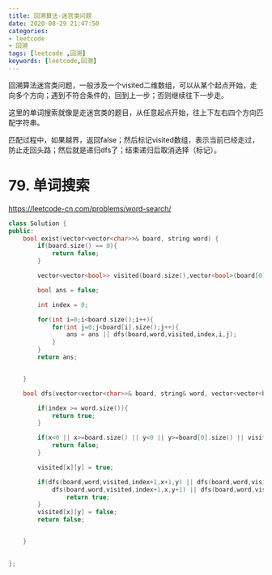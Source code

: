 ```yaml
---
title: 回溯算法-迷宫类问题
date: 2020-08-29 21:47:50
categories: 
- leetcode
- 回溯
tags: [leetcode ,回溯]
keywords: [leetcode,回溯]
---
```


回溯算法迷宫类问题，一般涉及一个visited二维数组，可以从某个起点开始，走向多个方向；遇到不符合条件的，回到上一步；否则继续往下一步走。
<!---more--->

这里的单词搜索就像是走迷宫类的题目，从任意起点开始，往上下左右四个方向匹配字符串。

匹配过程中，如果越界，返回false；然后标记visited数组，表示当前已经走过，防止走回头路；然后就是递归dfs了；结束递归后取消选择（标记）。

# 79. 单词搜索
https://leetcode-cn.com/problems/word-search/


```C++
class Solution {
public:
    bool exist(vector<vector<char>>& board, string word) {
        if(board.size() == 0){
            return false;
        }

        vector<vector<bool>> visited(board.size(),vector<bool>(board[0].size(),false));

        bool ans = false;

        int index = 0;

        for(int i=0;i<board.size();i++){
            for(int j=0;j<board[i].size();j++){
                ans = ans || dfs(board,word,visited,index,i,j);
            }
        }
        return ans;


    }

    bool dfs(vector<vector<char>>& board, string& word, vector<vector<bool>>& visited, int index, int x, int y){

        if(index >= word.size()){
            return true;
        }

        if(x<0 || x>=board.size() || y<0 || y>=board[0].size() || visited[x][y] || board[x][y]!=word[index]){
            return false;
        }

        visited[x][y] = true;

        if(dfs(board,word,visited,index+1,x+1,y) || dfs(board,word,visited,index+1,x-1,y) ||
            dfs(board,word,visited,index+1,x,y+1) || dfs(board,word,visited,index+1,x,y-1)){
                return true;
        }
        visited[x][y] = false;
        return false;


    }

    
};
```
